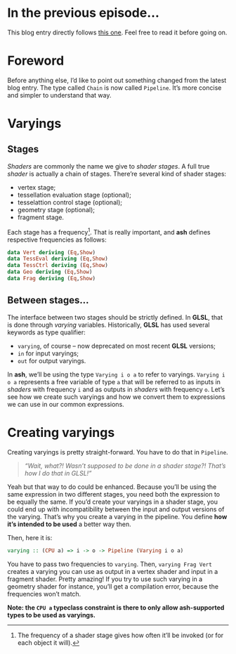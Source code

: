 # In the previous episode…

This blog entry directly follows [this one](http://phaazon.blogspot.co.uk/2014/11/abstracting-over-shader-environment.html). 
Feel free to read it before going on.

# Foreword

Before anything else, I’d like to point out something changed from the latest blog entry. The type called `Chain` is now called 
`Pipeline`. It’s more concise and simpler to understand that way.

# Varyings

## Stages

*Shaders* are commonly the name we give to *shader stages*. A full true *shader* is actually a chain of stages. There’re several
kind of shader stages:

  - vertex stage;
  - tessellation evaluation stage (optional);
  - tesselattion control stage (optional);
  - geometry stage (optional);
  - fragment stage.

Each stage has a frequency[^frequency]. That is really important, and **ash** defines respective frequencies as follows:

```haskell
data Vert deriving (Eq,Show)
data TessEval deriving (Eq,Show)
data TessCtrl deriving (Eq,Show)
data Geo deriving (Eq,Show)
data Frag deriving (Eq,Show)
```

## Between stages…

The interface between two stages should be strictly defined. In **GLSL**, that is done through *varying* variables.
Historically, **GLSL** has used several keywords as type qualifier:

  - `varying`, of course – now deprecated on most recent **GLSL** versions;
  - `in` for input varyings;
  - `out` for output varyings.

In **ash**, we’ll be using the type `Varying i o a` to refer to varyings. `Varying i o a` represents a free variable of type
`a` that will be referred to as inputs in *shaders* with frequency `i` and as outputs in *shaders* with frequency `o`. Let’s
see how we create such varyings and how we convert them to expressions we can use in our common expressions.

# Creating varyings

Creating varyings is pretty straight-forward. You have to do that in `Pipeline`.

> *“Wait, what?! Wasn’t supposed to be done in a shader stage?! That’s how I do that in GLSL!”*

Yeah but that way to do could be enhanced. Because you’ll be using the same expression in two different stages, you need both
the expression to be equally the same. If you’d create your varyings in a shader stage, you could end up with incompatibility
between the input and output versions of the varying. That’s why you create a varying in the pipeline. You define **how it’s
intended to be used** a better way then.

Then, here it is:

```haskell
varying :: (CPU a) => i -> o -> Pipeline (Varying i o a)
```

You have to pass two frequencies to `varying`. Then, `varying Frag Vert` creates a varying you can use as output in a vertex
shader and input in a fragment shader. Pretty amazing! If you try to use such varying in a geometry shader for instance,
you’ll get a compilation error, because the frequencies won’t match.

**Note: the `CPU a` typeclass constraint is there to only allow ash-supported types to be used as varyings.**



[^frequency]: The frequency of a shader stage gives how often it’ll be invoked (or for each object it will).

